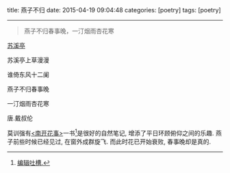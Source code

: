 title: 燕子不归
date: 2015-04-19 09:04:48
categories: [poetry]
tags: [poetry]

---

> 燕子不归春事晚，一汀烟雨杏花寒

<!--more-->


[苏溪亭][suxiting]

苏溪亭上草漫漫

谁倚东风十二阑

燕子不归春事晚

一汀烟雨杏花寒

唐.戴叔伦

莫训强有[<南开花事>][nkflower]一书[^review]是很好的自然笔记, 增添了平日环顾俯仰之间的乐趣. 燕子前些时候已经见过, 在窗外成群旋飞. 而此时花已开始衰败, 春事晚却是真的.

[^review]:[编辑吐槽.][review]

[suxiting]:http://www.gushiwen.org/mingju_1194.aspx


[nkflower]:http://site.douban.com/ziranbiji/widget/notes/15477795/note/482398935/

[review]:http://book.douban.com/review/7323411/
